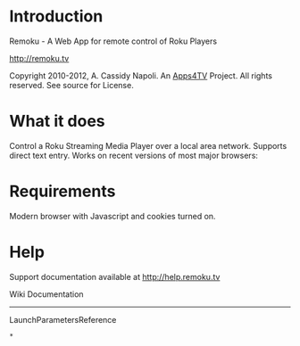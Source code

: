 # Introduction #

Remoku - A Web App for remote control of Roku Players

http://remoku.tv

Copyright 2010-2012, A. Cassidy Napoli. An [Apps4TV](http://apps4tv.com) Project. All rights reserved. See source for License.

# What it does #

Control a Roku Streaming Media Player over a local area network.
Supports direct text entry.
Works on recent versions of most major browsers:
# Requirements #
Modern browser with Javascript and cookies turned on.
# Help #
Support documentation available at http://help.remoku.tv

Wiki Documentation

---


LaunchParametersReference


`*`